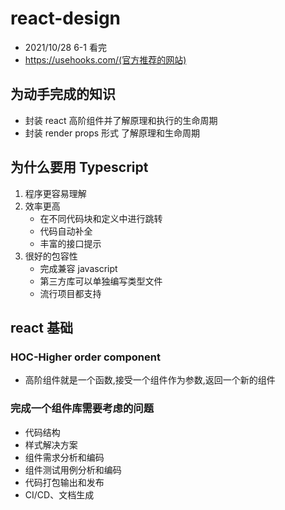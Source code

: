 # react-design

- 2021/10/28 6-1 看完
- https://usehooks.com/(官方推荐的网站)

## 为动手完成的知识

- 封装 react 高阶组件并了解原理和执行的生命周期
- 封装 render props 形式 了解原理和生命周期

## 为什么要用 Typescript

1. 程序更容易理解
2. 效率更高
   - 在不同代码块和定义中进行跳转
   - 代码自动补全
   - 丰富的接口提示
3. 很好的包容性
   - 完成兼容 javascript
   - 第三方库可以单独编写类型文件
   - 流行项目都支持

## react 基础

### HOC-Higher order component

- 高阶组件就是一个函数,接受一个组件作为参数,返回一个新的组件

### 完成一个组件库需要考虑的问题

- 代码结构
- 样式解决方案
- 组件需求分析和编码
- 组件测试用例分析和编码
- 代码打包输出和发布
- CI/CD、文档生成
